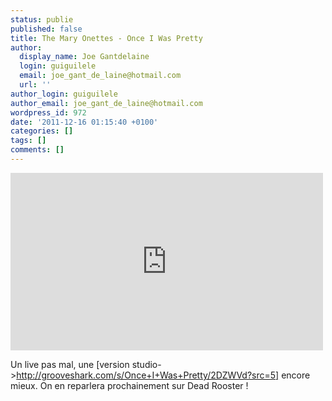 ```yaml
---
status: publie
published: false
title: The Mary Onettes - Once I Was Pretty
author:
  display_name: Joe Gantdelaine
  login: guiguilele
  email: joe_gant_de_laine@hotmail.com
  url: ''
author_login: guiguilele
author_email: joe_gant_de_laine@hotmail.com
wordpress_id: 972
date: '2011-12-16 01:15:40 +0100'
categories: []
tags: []
comments: []
---
```

<iframe width="500" height="284" src="http://www.youtube.com/embed/l_6Oo0VfMyU" frameborder="0" allowfullscreen></iframe>

Un live pas mal, une [version studio->http://grooveshark.com/s/Once+I+Was+Pretty/2DZWVd?src=5] encore mieux. On en reparlera prochainement sur Dead Rooster !
